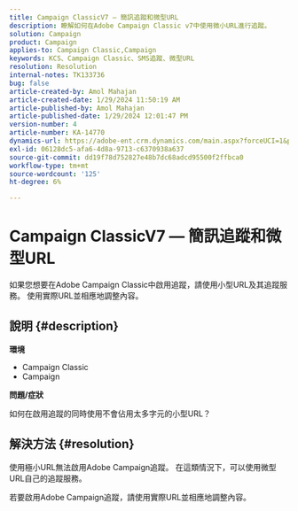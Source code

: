 ```yaml
---
title: Campaign ClassicV7 — 簡訊追蹤和微型URL
description: 瞭解如何在Adobe Campaign Classic v7中使用微小URL進行追蹤。
solution: Campaign
product: Campaign
applies-to: Campaign Classic,Campaign
keywords: KCS、Campaign Classic、SMS追蹤、微型URL
resolution: Resolution
internal-notes: TK133736
bug: false
article-created-by: Amol Mahajan
article-created-date: 1/29/2024 11:50:19 AM
article-published-by: Amol Mahajan
article-published-date: 1/29/2024 12:01:47 PM
version-number: 4
article-number: KA-14770
dynamics-url: https://adobe-ent.crm.dynamics.com/main.aspx?forceUCI=1&pagetype=entityrecord&etn=knowledgearticle&id=6851d290-9cbe-ee11-9079-6045bd0061cb
exl-id: 06128dc5-afa6-4d8a-9713-c6370938a637
source-git-commit: dd19f78d752827e48b7dc68adcd95500f2ffbca0
workflow-type: tm+mt
source-wordcount: '125'
ht-degree: 6%

---
```


# Campaign ClassicV7 — 簡訊追蹤和微型URL


如果您想要在Adobe Campaign Classic中啟用追蹤，請使用小型URL及其追蹤服務。 使用實際URL並相應地調整內容。

## 說明 {#description}


<b>環境</b>

- Campaign Classic
- Campaign




<b>問題/症狀</b>

如何在啟用追蹤的同時使用不會佔用太多字元的小型URL？


## 解決方法 {#resolution}


使用極小URL無法啟用Adobe Campaign追蹤。 在這類情況下，可以使用微型URL自己的追蹤服務。

若要啟用Adobe Campaign追蹤，請使用實際URL並相應地調整內容。
